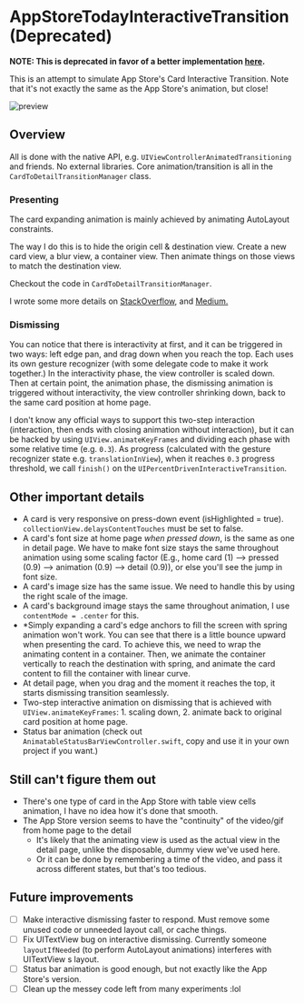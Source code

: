 # AppStoreTodayInteractiveTransition (Deprecated)

**NOTE: This is deprecated in favor of a better implementation [here](https://github.com/aunnnn/AppStoreiOS11InteractiveTransition).**

This is an attempt to simulate App Store's Card Interactive Transition. Note that it's not exactly the same as the App Store's animation, but close!

![preview](https://raw.githubusercontent.com/aunnnn/AppStoreiOS11InteractiveTransition/master/appstoreios11.gif)

## Overview

All is done with the native API, e.g. `UIViewControllerAnimatedTransitioning` and friends. No external libraries. Core animation/transition is all in the `CardToDetailTransitionManager` class.

### Presenting

The card expanding animation is mainly achieved by animating AutoLayout constraints.

The way I do this is to hide the origin cell & destination view. Create a new card view, a blur view, a container view. Then animate things on those views to match the destination view.

Checkout the code in `CardToDetailTransitionManager`.

I wrote some more details on [StackOverflow](https://stackoverflow.com/a/49956446/6666165), and [Medium.](https://medium.com/@aunnnn/making-app-store-today-ios-11-custom-transition-part-1-presentation-9e4ef99e75d3)

### Dismissing
You can notice that there is interactivity at first, and it can be triggered in two ways: left edge pan, and drag down when you reach the top. Each uses its own gesture recognizer (with some delegate code to make it work together.)  In the interactivity phase, the view controller is scaled down. Then at certain point, the animation phase, the dismissing animation is triggered without interactivity, the view controller shrinking down, back to the same card position at home page.

I don't know any official ways to support this two-step interaction (interaction, then ends with closing animation without interaction), but it can be hacked by using `UIView.animateKeyFrames` and dividing each phase with some relative time (e.g. `0.3`). As progress (calculated with the gesture recognizer state e.g. `translationInView`), when it reaches `0.3` progress threshold, we call `finish()` on the `UIPercentDrivenInteractiveTransition`.


## Other important details
- A card is very responsive on press-down event (isHighlighted = true). `collectionView.delaysContentTouches` must be set to false.
- A card's font size at home page *when pressed down*, is the same as one in detail page. We have to make font size stays the same throughout animation using some scaling factor (E.g., home card (1) --> pressed (0.9) --> animation (0.9) --> detail (0.9)), or else you'll see the jump in font size.
- A card's image size has the same issue. We need to handle this by using the right scale of the image.
- A card's background image stays the same throughout animation, I use `contentMode = .center` for this.
- \*Simply expanding a card's edge anchors to fill the screen with spring animation won't work. You can see that there is a little bounce upward when presenting the card. To achieve this, we need to wrap the animating content in a container. Then, we animate the container vertically to reach the destination with spring, and animate the card content to fill the container with linear curve.
- At detail page, when you drag and the moment it reaches the top, it starts dismissing transition seamlessly.
- Two-step interactive animation on dismissing that is achieved with `UIView.animateKeyFrames`: 1. scaling down, 2. animate back to original card position at home page.
- Status bar animation (check out `AnimatableStatusBarViewController.swift`, copy and use it in your own project if you want.)

## Still can't figure them out
- There's one type of card in the App Store with table view cells animation, I have no idea how it's done that smooth.
- The App Store version seems to have the "continuity" of the video/gif from home page to the detail
  - It's likely that the animating view is used as the actual view in the detail page, unlike the disposable, dummy view we've used here.
  - Or it can be done by remembering a time of the video, and pass it across different states, but that's too tedious.

## Future improvements
- [ ] Make interactive dismissing faster to respond. Must remove some unused code or unneeded layout call, or cache things.
- [ ] Fix UITextView bug on interactive dismissing. Currently someone `layoutIfNeeded` (to perform AutoLayout animations) interferes with UITextView
s layout.
- [ ] Status bar animation is good enough, but not exactly like the App Store's version.
- [ ] Clean up the messey code left from many experiments :lol
